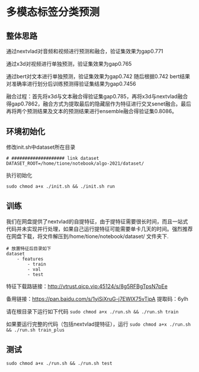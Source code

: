 # 多模态标签分类预测

## 整体思路

通过nextvlad对音频和视频进行预测和融合，验证集效果为gap0.771

通过x3d对视频进行单独预测，验证集效果为gap0.765

通过bert对文本进行单独预测，验证集效果为gap0.742
随后根据0.742 bert结果对准确率进行划分后训练预测得验证集结果为gap0.7456

融合过程：首先将x3d与文本融合得验证集gap0.785，再将x3d与nextvlad融合得gap0.7862，融合方式为提取最后的隐藏层作为特征进行交叉senet融合。最后再将两个预测结果及文本的预测结果进行ensemble融合得验证集0.8086。

## 环境初始化

修改init.sh中dataset所在目录

```
# #################### link dataset
DATASET_ROOT=/home/tione/notebook/algo-2021/dataset/
```

执行初始化

`sudo chmod a+x ./init.sh && ./init.sh run`

## 训练
我们在网盘提供了nextvlad的自提特征，由于提特征需要很长时间，而且一站式代码并未实现并行处理，如果自己运行提特征可能需要单卡几天的时间。强烈推荐在网盘下载，将文件解压到/home/tione/notebook/dataset/ 文件夹下.

```
# 放置特征后目录如下
dataset
    - features
        - train
        - val
        - test
```

特征下载路链接：http://vtrust.qicp.vip:45124/s/8g5RFBgTpsN7pEe

备用链接：https://pan.baidu.com/s/1yiSiXruG-j7EWIX75vTjpA 提取码：6ylh

请在根目录下运行如下代码
`sudo chmod a+x ./run.sh && ./run.sh train`

如果要运行完整的代码（包括nextvlad提特征），运行
`sudo chmod a+x ./run.sh && ./run.sh train_plus`

## 测试
`sudo chmod a+x ./run.sh && ./run.sh test`
